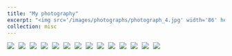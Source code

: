 ```yaml
---
title: "My photography"
excerpt: "<img src='/images/photographs/photograph_4.jpg' width='86' height='86'>"
collection: misc
---
```



<img src="/images/photographs/photograph_2.jpg" style="float: left; margin-right: 10px;" />


<img src="/images/photographs/photograph_0.jpg" style="float: left; margin-right: 10px;" />
<img src="/images/photographs/photograph_1.jpg" style="float: left; margin-right: 10px;" />
<img src="/images/photographs/photograph_3.jpg" style="float: left; margin-right: 10px;" />
<img src="/images/photographs/photograph_4.jpg" style="float: left; margin-right: 10px;" />


<img src="/images/photographs/photograph_5.jpg" style="float: left; margin-right: 10px;" />
<img src="/images/photographs/photograph_6.jpg" style="float: left; margin-right: 10px;" />


<img src="/images/photographs/photograph_7.jpg" style="float: left; margin-right: 10px;" />
<img src="/images/photographs/photograph_8.jpg" style="float: left; margin-right: 10px;" />
<img src="/images/photographs/photograph_9.jpg" style="float: left; margin-right: 10px;" />
<img src="/images/photographs/photograph_10.jpg" style="float: left; margin-right: 10px;" />
<img src="/images/photographs/photograph_11.jpg" style="float: left; margin-right: 10px;" />
<img src="/images/photographs/photograph_12.jpg" style="float: left; margin-right: 10px;" />
<img src="/images/photographs/photograph_13.jpg" style="float: left; margin-right: 10px;" />


